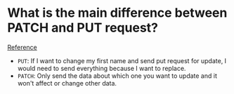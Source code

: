 # What is the main difference between PATCH and PUT request?
[Reference](https://stackoverflow.com/questions/21660791/what-is-the-main-difference-between-patch-and-put-request)

- `PUT`: If I want to change my first name and send put request for update, I would need to send everything because I want to replace.
- `PATCH`: Only send the data about which one you want to update and it won't affect or change other data.
